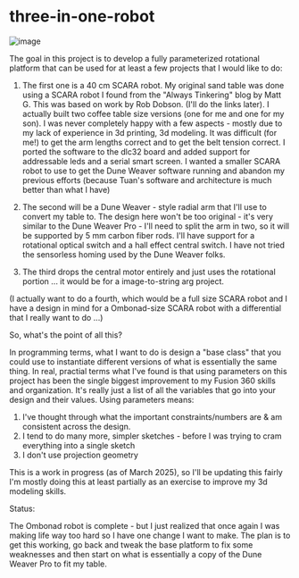 # three-in-one-robot

![image](https://github.com/user-attachments/assets/a1185e0c-d6f3-4ce7-bffb-e886d29a4895)

The goal in this project is to develop a fully parameterized rotational platform that can be used for at least a few projects that I would like to do:

 1. The first one is a 40 cm SCARA robot.   My original sand table was done using a SCARA robot I found from the "Always Tinkering" blog by Matt G.   This was based on work by Rob Dobson.  (I'll do the links later).   I actually built two coffee table size versions (one for me and one for my son).    I was never completely happy with a few aspects - mostly due to my lack of experience in 3d printing, 3d modeling.   It was difficult (for me!) to get the arm lengths correct and to get the belt tension correct.   I ported the software to the dlc32 board and added support for addressable leds and a serial smart screen.    I wanted a smaller SCARA robot to use to get the Dune Weaver software running and abandon my previous efforts (because Tuan's software and architecture is much better than what I have)

 2. The second will be a Dune Weaver - style radial arm that I'll use to convert my table to.  The design here won't be too original - it's very similar to the Dune Weaver Pro - I'll need to split the arm in two, so it will be supported by 5 mm carbon fiber rods.  I'll have support for a rotational optical switch and a hall effect central switch.  I have not tried the sensorless homing used by the Dune Weaver folks.

 3. The third drops the central motor entirely and just uses the rotational portion ... it would be for a image-to-string arg project.

(I actually want to do a fourth, which would be a full size SCARA robot and I have a design in mind for a Ombonad-size SCARA robot with a differential that I really want to do ...)

So, what's the point of all this?

In programming terms, what I want to do is design a "base class" that you could use to instantiate different versions of what is essentially the same thing.   In real, practial terms what I've found is that using parameters on this project has been the single biggest improvement to my Fusion 360 skills and organization.   It's really just a list of all the variables that go into your design and their values.   Using parameters means:

1. I've thought through what the important constraints/numbers are & am consistent across the design.
2. I tend to do many more, simpler sketches - before I was trying to cram everything into a single sketch
3. I don't use projection geometry

This is a work in progress (as of March 2025), so I'll be updating this fairly   I'm mostly doing this at least partially as an exercise to improve my 3d modeling skills. 

Status:

The Ombonad robot is complete - but I just realized that once again I was making life way too hard so I have one change I want to make.  The plan is to get this working, go back and tweak the base platform to fix some weaknesses and then start on what is essentially a copy of the Dune Weaver Pro to fit my table.






